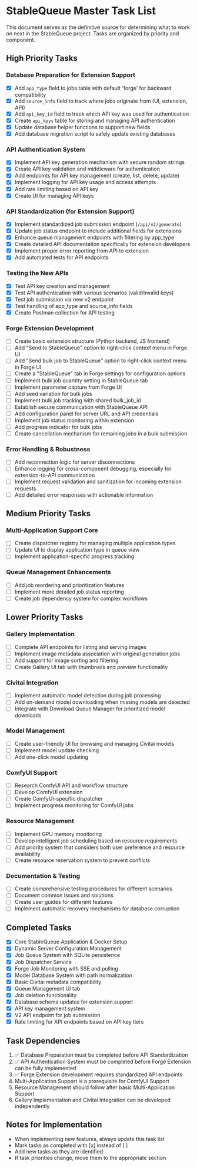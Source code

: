 # StableQueue Master Task List

This document serves as the definitive source for determining what to work on next in the StableQueue project. Tasks are organized by priority and component.

## High Priority Tasks

### Database Preparation for Extension Support
- [x] Add `app_type` field to jobs table with default 'forge' for backward compatibility
- [x] Add `source_info` field to track where jobs originate from (UI, extension, API)
- [x] Add `api_key_id` field to track which API key was used for authentication
- [x] Create `api_keys` table for storing and managing API authentication
- [x] Update database helper functions to support new fields
- [x] Add database migration script to safely update existing databases

### API Authentication System
- [x] Implement API key generation mechanism with secure random strings
- [x] Create API key validation and middleware for authentication
- [x] Add endpoints for API key management (create, list, delete, update)
- [x] Implement logging for API key usage and access attempts
- [x] Add rate limiting based on API key
- [x] Create UI for managing API keys

### API Standardization (for Extension Support)
- [x] Implement standardized job submission endpoint (`/api/v2/generate`)
- [x] Update job status endpoint to include additional fields for extensions
- [x] Enhance queue management endpoints with filtering by app_type
- [x] Create detailed API documentation specifically for extension developers
- [x] Implement proper error reporting from API to extension
- [x] Add automated tests for API endpoints

### Testing the New APIs
- [x] Test API key creation and management
- [x] Test API authentication with various scenarios (valid/invalid keys)
- [x] Test job submission via new v2 endpoint
- [x] Test handling of app_type and source_info fields
- [x] Create Postman collection for API testing

### Forge Extension Development
- [ ] Create basic extension structure (Python backend, JS frontend)
- [ ] Add "Send to StableQueue" option to right-click context menu in Forge UI
- [ ] Add "Send bulk job to StableQueue" option to right-click context menu in Forge UI
- [ ] Create a "StableQueue" tab in Forge settings for configuration options
- [ ] Implement bulk job quantity setting in StableQueue tab
- [ ] Implement parameter capture from Forge UI
- [ ] Add seed variation for bulk jobs
- [ ] Implement bulk job tracking with shared bulk_job_id
- [ ] Establish secure communication with StableQueue API
- [ ] Add configuration panel for server URL and API credentials
- [ ] Implement job status monitoring within extension
- [ ] Add progress indicator for bulk jobs
- [ ] Create cancellation mechanism for remaining jobs in a bulk submission

### Error Handling & Robustness
- [ ] Add reconnection logic for server disconnections
- [ ] Enhance logging for cross-component debugging, especially for extension-to-API communication
- [ ] Implement request validation and sanitization for incoming extension requests
- [ ] Add detailed error responses with actionable information

## Medium Priority Tasks

### Multi-Application Support Core
- [ ] Create dispatcher registry for managing multiple application types
- [ ] Update UI to display application type in queue view
- [ ] Implement application-specific progress tracking

### Queue Management Enhancements
- [ ] Add job reordering and prioritization features
- [ ] Implement more detailed job status reporting
- [ ] Create job dependency system for complex workflows

## Lower Priority Tasks

### Gallery Implementation
- [ ] Complete API endpoints for listing and serving images
- [ ] Implement image metadata association with original generation jobs
- [ ] Add support for image sorting and filtering
- [ ] Create Gallery UI tab with thumbnails and preview functionality

### Civitai Integration
- [ ] Implement automatic model detection during job processing
- [ ] Add on-demand model downloading when missing models are detected
- [ ] Integrate with Download Queue Manager for prioritized model downloads

### Model Management
- [ ] Create user-friendly UI for browsing and managing Civitai models
- [ ] Implement model update checking
- [ ] Add one-click model updating

### ComfyUI Support
- [ ] Research ComfyUI API and workflow structure
- [ ] Develop ComfyUI extension
- [ ] Create ComfyUI-specific dispatcher
- [ ] Implement progress monitoring for ComfyUI jobs

### Resource Management
- [ ] Implement GPU memory monitoring
- [ ] Develop intelligent job scheduling based on resource requirements
- [ ] Add priority system that considers both user preference and resource availability
- [ ] Create resource reservation system to prevent conflicts

### Documentation & Testing
- [ ] Create comprehensive testing procedures for different scenarios
- [ ] Document common issues and solutions
- [ ] Create user guides for different features
- [ ] Implement automatic recovery mechanisms for database corruption

## Completed Tasks

- [x] Core StableQueue Application & Docker Setup
- [x] Dynamic Server Configuration Management
- [x] Job Queue System with SQLite persistence
- [x] Job Dispatcher Service
- [x] Forge Job Monitoring with SSE and polling
- [x] Model Database System with path normalization
- [x] Basic Civitai metadata compatibility
- [x] Queue Management UI tab
- [x] Job deletion functionality
- [x] Database schema updates for extension support
- [x] API key management system
- [x] V2 API endpoint for job submission
- [x] Rate limiting for API endpoints based on API key tiers

## Task Dependencies

1. ✅ Database Preparation must be completed before API Standardization
2. ✅ API Authentication System must be completed before Forge Extension can be fully implemented
3. ✅ Forge Extension development requires standardized API endpoints
4. Multi-Application Support is a prerequisite for ComfyUI Support
5. Resource Management should follow after basic Multi-Application Support
6. Gallery Implementation and Civitai Integration can be developed independently

## Notes for Implementation

- When implementing new features, always update this task list
- Mark tasks as completed with [x] instead of [ ]
- Add new tasks as they are identified
- If task priorities change, move them to the appropriate section 